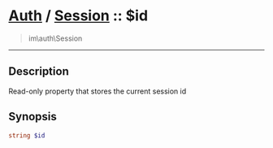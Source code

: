 # [Auth](auth.md) / [Session](auth-Session.md) :: $id
 > im\auth\Session
____

## Description
Read-only property that stores the current session id

## Synopsis
```php
string $id
```
